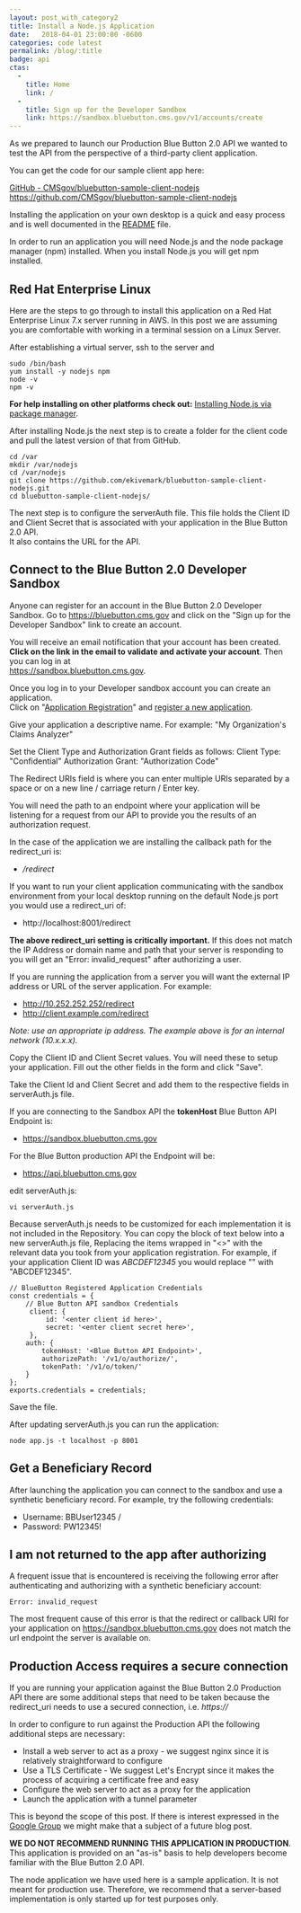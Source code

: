 ```yaml
---
layout: post_with_category2
title: Install a Node.js Application
date:   2018-04-01 23:00:00 -0600
categories: code latest
permalink: /blog/:title
badge: api
ctas:
  - 
    title: Home
    link: /
  -
    title: Sign up for the Developer Sandbox
    link: https://sandbox.bluebutton.cms.gov/v1/accounts/create
---
```

As we prepared to launch our Production Blue Button 2.0 API we wanted to test the API 
from the perspective of a third-party client application. 

You can get the code for our sample client app here:

<a href="https://github.com/CMSgov/bluebutton-sample-client-nodejs.git" target="_blank">GitHub - CMSgov/bluebutton-sample-client-nodejs</a>
https://github.com/CMSgov/bluebutton-sample-client-nodejs

Installing the application on your own desktop is a quick and easy process and is well documented in the 
<a href="https://github.com/CMSgov/bluebutton-sample-client-nodejs/blob/master/README.md" target="_blank">README</a> file.

In order to run an application you will need Node.js and the node package manager (npm) installed. 
When you install Node.js you will get npm installed.

## Red Hat Enterprise Linux
Here are the steps to go through to install this application on a Red Hat Enterprise Linux 7.x server running in AWS.
In this post we are assuming you are comfortable with working in a terminal session on a Linux Server.

After establishing a virtual server, ssh to the server and 
```
sudo /bin/bash
yum install -y nodejs npm
node -v
npm -v
```
**For help installing on other platforms check out:** 
<a href="https://nodejs.org/en/download/package-manager/" target="_blank">Installing Node.js via package manager</a>.

After installing Node.js the next step is to create a folder for the client code and pull the latest version of that from GitHub.

```
cd /var
mkdir /var/nodejs
cd /var/nodejs
git clone https://github.com/ekivemark/bluebutton-sample-client-nodejs.git
cd bluebutton-sample-client-nodejs/
```
 
The next step is to configure the serverAuth file. This file holds the Client ID and Client Secret 
that is associated with your application in the Blue Button 2.0 API.  
It also contains the URL for the API.

## Connect to the Blue Button 2.0 Developer Sandbox

Anyone can register for an account in the Blue Button 2.0 Developer Sandbox. Go to 
<a href="https://bluebutton.cms.gov" target="_blank">https://bluebutton.cms.gov</a> 
and click on the "Sign up for the Developer Sandbox" link to create an account. 

You will receive an email notification that your account has been created. 
**Click on the link in the email to validate and activate your account**. 
Then you can log in at   
<a href="https://sandbox.bluebutton.cms.gov" target="_blank">https://sandbox.bluebutton.cms.gov</a>.

Once you log in to your Developer sandbox account you can create an application.  
Click on "[Application Registration](https://sandbox.bluebutton.cms.gov/v1/o/applications/)" and 
[register a new application](https://sandbox.bluebutton.cms.gov/v1/o/applications/register/).

Give your application a descriptive name. For example: 
"My Organization's  Claims Analyzer"

Set the Client Type and Authorization Grant fields as follows:
Client Type: "Confidential"
Authorization Grant: "Authorization Code"

The Redirect URIs field is where you can enter multiple URIs separated by a space or on a new line / 
carriage return / Enter key.

You will need the path to an endpoint where your application will be listening for a request 
from our API to provide you the results of an authorization request.

In the case of the application we are installing the callback path for the redirect_uri is: 

- */redirect*

If you want to run your client application communicating with the sandbox environment from your local 
desktop running on the default Node.js port you would use a redirect_uri of:

- http://localhost:8001/redirect

**The above redirect_uri setting is critically important.** If this does not match the IP Address or 
domain name and path that your server is responding to you will get an "Error: invalid_request" after
authorizing a user.

If you are running the application from a server you will want the external IP address or URL of the 
server application. For example:

- http://10.252.252.252/redirect
- http://client.example.com/redirect

*Note: use an appropriate ip address. The example above is for an internal network (10.x.x.x).*

Copy the Client ID and Client Secret values. You will need these to setup your application.
Fill out the other fields in the form and click "Save".

Take the Client Id and Client Secret and add them to the respective fields in serverAuth.js file.

If you are connecting to the Sandbox API the **tokenHost** Blue Button API Endpoint is:

- https://sandbox.bluebutton.cms.gov

For the Blue Button production API the Endpoint will be:

- https://api.bluebutton.cms.gov

edit serverAuth.js:

```
vi serverAuth.js
```

Because serverAuth.js needs to be customized for each implementation it is not included in the Repository. 
You can copy the block of text below into a new serverAuth.js file, Replacing the items wrapped in "<>" 
with the relevant data you took from your application registration. For example, if your application 
Client ID was *ABCDEF12345* you would replace "<enter client id here>" with "ABCDEF12345".

```
// BlueButton Registered Application Credentials
const credentials = {
    // Blue Button API sandbox Credentials
	 client: {
	     id: '<enter client id here>',
	     secret: '<enter client secret here>',
	 },
    auth: {
        tokenHost: '<Blue Button API Endpoint>',
        authorizePath: '/v1/o/authorize/',
        tokenPath: '/v1/o/token/'
    }
};
exports.credentials = credentials;
```

Save the file.

After updating serverAuth.js  you can run the application:

```
node app.js -t localhost -p 8001
```

## Get a Beneficiary Record

After launching the application you can connect to the sandbox and use a synthetic beneficiary record.
For example, try the following credentials:

- Username: BBUser12345 /
- Password: PW12345!

## I am not returned to the app after authorizing

A frequent issue that is encountered is receiving the following error after authenticating and authorizing
with a synthetic beneficiary account: 

```
Error: invalid_request
```

The most frequent cause of this error is that the redirect or callback URI for your application on 
https://sandbox.bluebutton.cms.gov does not match the url endpoint the server is available on. 

## Production Access requires a secure connection

If you are running your application against the Blue Button 2.0 Production API there are some additional 
steps that need to be taken because the redirect_uri needs to use a secured connection, i.e. *https://*

In order to configure to run against the Production API the following additional steps are necessary:

- Install a web server to act as a proxy - we suggest nginx since it is relatively straightforward to configure
- Use a TLS Certificate - We suggest Let's Encrypt since it makes the process of acquiring a certificate free and easy
- Configure the web server to act as a proxy for the application 
- Launch the application with a tunnel parameter

This is beyond the scope of this post. If there is interest expressed in the 
<a href="https://groups.google.com/forum/#!forum/Developer-group-for-cms-blue-button-api" target="_blank" >Google Group</a>
we might make that a subject of a future blog post.


**WE DO NOT RECOMMEND RUNNING THIS APPLICATION IN PRODUCTION**. This application is provided on an "as-is" basis 
to help developers become familiar with the Blue Button 2.0 API.
 
The node application we have used here is a sample application. It is not meant for production use. 
Therefore, we recommend that a server-based implementation is only started up for test purposes only. 


